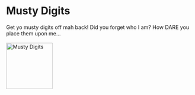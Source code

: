 # Musty Digits
Get yo musty digits off mah back! Did you forget who I am? How DARE you place them upon me...<br><br>
<img src="assets/images/icons/mustyDigits.png" alt="Musty Digits" title="Musty Digits" width="125" height="125" draggable="false">
